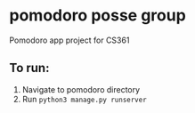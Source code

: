 # pomodoro posse group
Pomodoro app project for CS361

## To run:
1. Navigate to pomodoro directory
1. Run `python3 manage.py runserver`